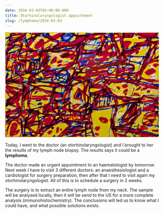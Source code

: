 ```yaml
---
date: 2016-03-03T05:00:00.000
title: Otorhinolaryngologist appointment
slug: /lymphoma/2016-03-03
---
```


![Painting](/images/lymphoma/o5ymwnF9au1vsn3evo1.jpg)

Today, I went to the doctor (an otorhinolaryngologist) and I brought to her the results of my lymph node biopsy. The results says it could be a **lymphoma**.

The doctor made an urgent appointment to an haematologist by tomorrow. Next week I have to visit 3 different doctors: an anaesthesiologist and a cardiologist for surgery preparation, then after that I need to visit again my otorhinolaryngologist. All of this is to schedule a surgery in 2 weeks.

The surgery is to extract an entire lymph node from my neck. The sample will be analysed locally, then it will be send to the US for a more complete analysis (immunohistochemistry). The conclusions will led us to know what I could have, and what possible solutions exists.
